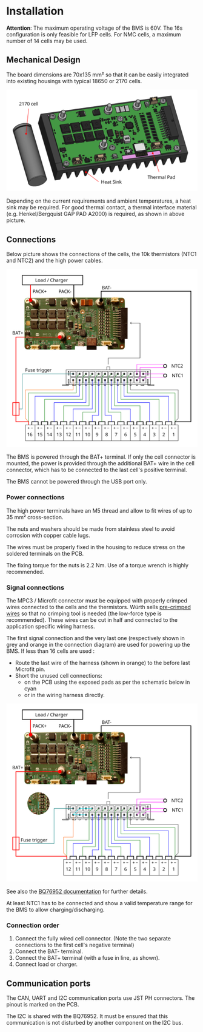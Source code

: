 # Installation

**Attention**: The maximum operating voltage of the BMS is 60V. The 16s configuration is only feasible for LFP cells. For NMC cells, a maximum number of 14 cells may be used.

## Mechanical Design

The board dimensions are 70x135 mm² so that it can be easily integrated into existing housings with typical 18650 or 2170 cells.

![BMS mounted on a heat sink](./images/bms-c1_heatsink.svg)

Depending on the current requirements and ambient temperatures, a heat sink may be required. For good thermal contact, a thermal interface material (e.g. Henkel/Bergquist GAP PAD A2000) is required, as shown in above picture.

## Connections

Below picture shows the connections of the cells, the 10k thermistors (NTC1 and NTC2) and the high power cables.

![BMS connections](./images/bms-c1_connections.svg)

The BMS is powered through the BAT+ terminal. If only the cell connector is mounted, the power is provided through the additional BAT+ wire in the cell connector, which has to be connected to the last cell's positive terminal.

The BMS cannot be powered through the USB port only.

### Power connections

The high power terminals have an M5 thread and allow to fit wires of up to 35 mm² cross-section.

The nuts and washers should be made from stainless steel to avoid corrosion with copper cable lugs.

The wires must be properly fixed in the housing to reduce stress on the soldered terminals on the PCB.

The fixing torque for the nuts is 2.2 Nm. Use of a torque wrench is highly recommended.

### Signal connections

The MPC3 / Microfit connector must be equipped with properly crimped wires connected to the cells and the thermistors. Würth sells [pre-crimped wires](https://www.we-online.com/de/components/products/em/connectors/wire-to-board/wr_mpc3/wr_mpc3_pre_crimped_wire) so that no crimping tool is needed (the low-force type is recommended). These wires can be cut in half and connected to the application specific wiring harness.

The first signal connection and the very last one (respectively shown in grey and orange in the connection diagram) are used for powering up the BMS. 
If less than 16 cells are used :  
- Route the last wire of the harness (shown in orange) to the before last Microfit pin.
- Short the unused cell connections: 
  - on the PCB using the exposed pads as per the schematic below in cyan
  - or in the wiring harness directly. 

![BMS connections](./images/bms-c1_connections_12s.svg)

See also the [BQ76952 documentation](https://www.ti.com/product/BQ76952) for further details.

At least NTC1 has to be connected and show a valid temperature range for the BMS to allow charging/discharging.

### Connection order

1. Connect the fully wired cell connector. (Note the two separate connections to the first cell's negative terminal)
2. Connect the BAT- terminal.
3. Connect the BAT+ terminal (with a fuse in line, as shown).
4. Connect load or charger.

## Communication ports

The CAN, UART and I2C communication ports use JST PH connectors. The pinout is marked on the PCB.

The I2C is shared with the BQ76952. It must be ensured that this communication is not disturbed by another component on the I2C bus.
